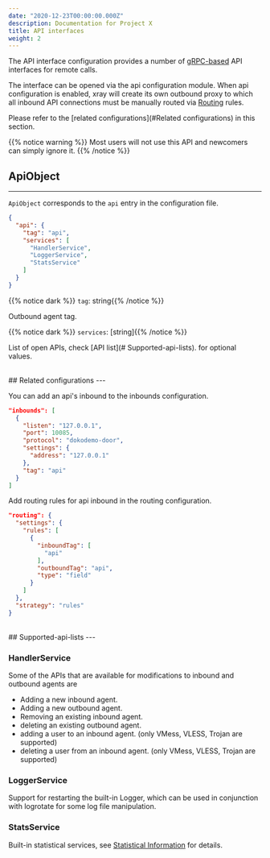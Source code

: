```yaml
---
date: "2020-12-23T00:00:00.000Z"
description: Documentation for Project X
title: API interfaces
weight: 2
---
```




The API interface configuration provides a number of [gRPC-based](https://grpc.io/) API interfaces for remote calls.

The interface can be opened via the api configuration module. When api configuration is enabled, xray will create its own outbound proxy to which all inbound API connections must be manually routed via [Routing](../routing) rules.

Please refer to the [related configurations](#Related configurations) in this section.

{{% notice warning %}}
Most users will not use this API and newcomers can simply ignore it.
{{% /notice %}}

## ApiObject
---
`ApiObject` corresponds to the `api` entry in the configuration file.

```json
{
  "api": {
    "tag": "api",
    "services": [
      "HandlerService",
      "LoggerService",
      "StatsService"
    ]
  }
}
```
{{% notice dark %}} `tag`: string{{% /notice %}}

Outbound agent tag.

{{% notice dark %}} `services`: \[string\]{{% /notice %}}

List of open APIs, check [API list](# Supported-api-lists). for optional values.

<br />
## Related configurations
---

You can add an api's inbound to the inbounds configuration.

```json
"inbounds": [
  {
    "listen": "127.0.0.1",
    "port": 10085,
    "protocol": "dokodemo-door",
    "settings": {
      "address": "127.0.0.1"
    },
    "tag": "api"
  }
]
```

Add routing rules for api inbound in the routing configuration.

```json
"routing": {
  "settings": {
    "rules": [
      {
        "inboundTag": [
          "api"
        ],
        "outboundTag": "api",
        "type": "field"
      }
    ]
  },
  "strategy": "rules"
}
```

<br />
## Supported-api-lists
---

### HandlerService

Some of the APIs that are available for modifications to inbound and outbound agents are

- Adding a new inbound agent.
- Adding a new outbound agent.
- Removing an existing inbound agent.
- deleting an existing outbound agent.
- adding a user to an inbound agent. (only VMess, VLESS, Trojan are supported)
- deleting a user from an inbound agent. (only VMess, VLESS, Trojan are supported)

### LoggerService

Support for restarting the built-in Logger, which can be used in conjunction with logrotate for some log file manipulation.

### StatsService

Built-in statistical services, see [Statistical Information](../stats) for details.
